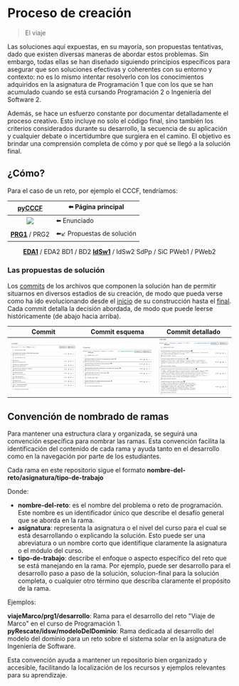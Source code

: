 # Proceso de creación
<!-- TODO: #1 Esquematizarlo en xQ,Q,pQ,C -->

> El viaje

Las soluciones aquí expuestas, en su mayoría, son propuestas tentativas, dado que existen diversas maneras de abordar estos problemas. Sin embargo, todas ellas se han diseñado siguiendo principios específicos para asegurar que son soluciones efectivas y coherentes con su entorno y contexto: no es lo mismo intentar resolverlo con los conocimientos adquiridos en la asignatura de Programación 1 que con los que se han acumulado cuando se está cursando Programación 2 o Ingeniería del Software 2.

Además, se hace un esfuerzo constante por documentar detalladamente el proceso creativo. Esto incluye no solo el código final, sino también los criterios considerados durante su desarrollo, la secuencia de su aplicación y cualquier debate o incertidumbre que surgiera en el camino. El objetivo es brindar una comprensión completa de cómo y por qué se llegó a la solución final.

## ¿Cómo?

Para el caso de un reto, por ejemplo el CCCF, tendríamos:

<div align=center>

|[pyCCCF](https://github.com/puntoReflex/pyCCCF)|⬅️ Página principal|
|:-:|-|
<a href="https://github.com/puntoReflex/pyCCCF/blob/main/enunciado.md"><img src="https://raw.githubusercontent.com/puntoReflex/pyCCCF/main/imagenes/shoppingCF.png" width=200></a>|⬅️ Enunciado
[**PRG1**](https://github.com/puntoReflex/pyCCCF/blob/main/src/vPRG1/README.md) / PRG2| ⬅️↙️ Propuestas de solución
[**EDA1**](https://github.com/puntoReflex/pyCCCF/blob/main/src/v000/README.md) / EDA2
BD1 / BD2
[**IdSw1**](https://github.com/puntoReflex/pyCCCF/blob/main/mdd.md) / IdSw2 
SdPp / SiC
PWeb1 / PWeb2

</div>

### Las propuestas de solución

Los [commits](https://github.com/puntoReflex/pyCCCF/commits/main/src/vPRG1/CCCF.java) de los archivos que componen la solución han de permitir situarnos en diversos estadios de su creación, de modo que pueda verse como ha ido evolucionando desde el [inicio](https://github.com/puntoReflex/pyCCCF/blob/27b17731c49bc0f0742e52dfaa5b2e593a92820e/src/vPRG1/CCCF.java) de su construcción hasta el [final](https://github.com/puntoReflex/pyCCCF/blob/b6c3ae9e96053c61efaa72df25cf466732c38946/src/vPRG1/CCCF.java). Cada commit detalla la decisión abordada, de modo que puede leerse históricamente (de abajo hacia arriba).

<div align=center>

|Commit|Commit esquema|Commit detallado|
|-|-|-|
[![](/images/commits_cccf.png)](https://github.com/puntoReflex/pyCCCF/commits/main/src/vPRG1/CCCF.java)|[![](/images/commitEsquema.png)](https://github.com/puntoReflex/.github/commits/viajeMarco/prg1/desarrollo/retos%26proyectos/viajeMarco/src/vPRG1/Marco.java)|[![](/images/commitDetalle.png)](https://github.com/puntoReflex/.github/commits/viajeMarco/prg1/desarrollo/retos%26proyectos/viajeMarco/src/vPRG1/Marco.java)|

</div>

## Convención de nombrado de ramas

Para mantener una estructura clara y organizada, se seguirá una convención específica para nombrar las ramas. Esta convención facilita la identificación del contenido de cada rama y ayuda tanto en el desarrollo como en la navegación por parte de los estudiantes.

Cada rama en este repositorio sigue el formato **nombre-del-reto/asignatura/tipo-de-trabajo**

Donde:

- **nombre-del-reto**: es el nombre del problema o reto de programación. Este nombre es un identificador único que describe el desafío general que se aborda en la rama.
- **asignatura**: representa la asignatura o el nivel del curso para el cual se está desarrollando o explicando la solución. Esto puede ser una abreviatura o un nombre corto que identifique claramente la asignatura o el módulo del curso.
- **tipo-de-trabajo**: describe el enfoque o aspecto específico del reto que se está manejando en la rama. Por ejemplo, puede ser desarrollo para el desarrollo paso a paso de la solución, solucion-final para la solución completa, o cualquier otro término que describa claramente el propósito de la rama.

Ejemplos:

**viajeMarco/prg1/desarrollo**: Rama para el desarrollo del reto "Viaje de Marco" en el curso de Programación 1.
**pyRescate/idsw/modeloDelDominio**: Rama dedicada al desarrollo del modelo del dominio para un reto sobre el sistema solar en la asignatura de Ingeniería de Software.

Esta convención ayuda a mantener un repositorio bien organizado y accesible, facilitando la localización de los recursos y ejemplos relevantes para su aprendizaje.
